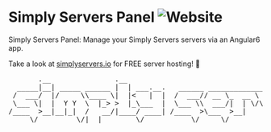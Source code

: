# Simply Servers Panel ![Website](https://img.shields.io/website-up-down-green-red/http/simplyservers.io.svg?label=server-panel)

Simply Servers Panel: Manage your Simply Servers servers via an Angular6 app.

Take a look at  [simplyservers.io](https://simplyservers.io) for FREE server hosting! 🎉


<pre>
       .__               .__                                                             .__        
  _____|__| _____ ______ |  | ___.__.   ______ ______________  __ ___________  ______    |__| ____  
 /  ___/  |/     \\____ \|  |<   |  |  /  ___// __ \_  __ \  \/ // __ \_  __ \/  ___/    |  |/  _ \ 
 \___ \|  |  Y Y  \  |_> >  |_\___  |  \___ \\  ___/|  | \/\   /\  ___/|  | \/\___ \     |  (  <_> )
/____  >__|__|_|  /   __/|____/ ____| /____  >\___  >__|    \_/  \___  >__|  /____  > /\ |__|\____/ 
     \/         \/|__|        \/           \/     \/                 \/           \/  \/            
</pre>
